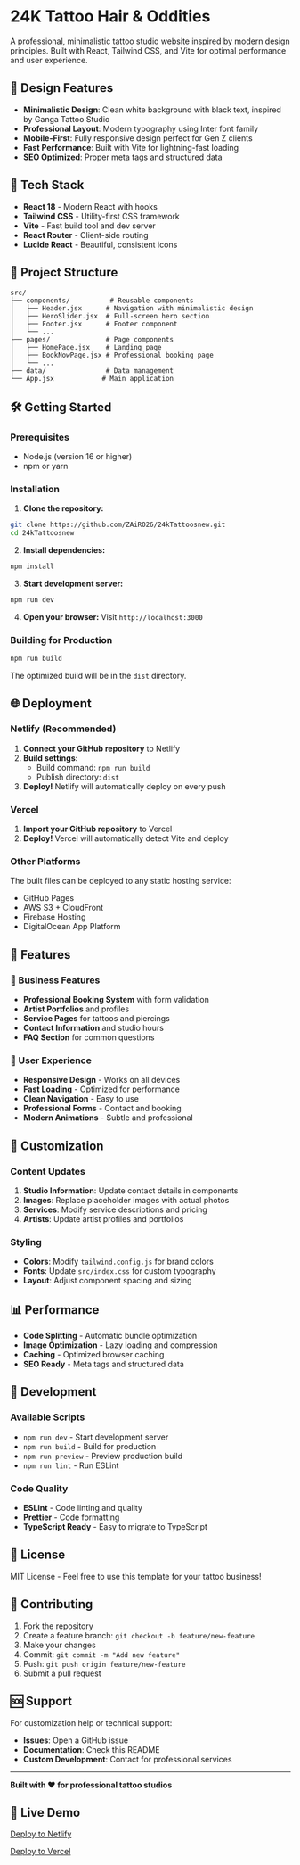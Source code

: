 # 24K Tattoo Hair & Oddities

A professional, minimalistic tattoo studio website inspired by modern design principles. Built with React, Tailwind CSS, and Vite for optimal performance and user experience.

## 🎨 Design Features

- **Minimalistic Design**: Clean white background with black text, inspired by Ganga Tattoo Studio
- **Professional Layout**: Modern typography using Inter font family
- **Mobile-First**: Fully responsive design perfect for Gen Z clients
- **Fast Performance**: Built with Vite for lightning-fast loading
- **SEO Optimized**: Proper meta tags and structured data

## 🚀 Tech Stack

- **React 18** - Modern React with hooks
- **Tailwind CSS** - Utility-first CSS framework
- **Vite** - Fast build tool and dev server
- **React Router** - Client-side routing
- **Lucide React** - Beautiful, consistent icons

## 📁 Project Structure

```
src/
├── components/          # Reusable components
│   ├── Header.jsx      # Navigation with minimalistic design
│   ├── HeroSlider.jsx  # Full-screen hero section
│   ├── Footer.jsx      # Footer component
│   └── ...
├── pages/              # Page components
│   ├── HomePage.jsx    # Landing page
│   ├── BookNowPage.jsx # Professional booking page
│   └── ...
├── data/               # Data management
└── App.jsx            # Main application
```

## 🛠️ Getting Started

### Prerequisites
- Node.js (version 16 or higher)
- npm or yarn

### Installation

1. **Clone the repository:**
```bash
git clone https://github.com/ZAiRO26/24kTattoosnew.git
cd 24kTattoosnew
```

2. **Install dependencies:**
```bash
npm install
```

3. **Start development server:**
```bash
npm run dev
```

4. **Open your browser:**
Visit `http://localhost:3000`

### Building for Production

```bash
npm run build
```

The optimized build will be in the `dist` directory.

## 🌐 Deployment

### Netlify (Recommended)

1. **Connect your GitHub repository** to Netlify
2. **Build settings:**
   - Build command: `npm run build`
   - Publish directory: `dist`
3. **Deploy!** Netlify will automatically deploy on every push

### Vercel

1. **Import your GitHub repository** to Vercel
2. **Deploy!** Vercel will automatically detect Vite and deploy

### Other Platforms

The built files can be deployed to any static hosting service:
- GitHub Pages
- AWS S3 + CloudFront
- Firebase Hosting
- DigitalOcean App Platform

## 🎯 Features

### 🏢 Business Features
- **Professional Booking System** with form validation
- **Artist Portfolios** and profiles
- **Service Pages** for tattoos and piercings
- **Contact Information** and studio hours
- **FAQ Section** for common questions

### 📱 User Experience
- **Responsive Design** - Works on all devices
- **Fast Loading** - Optimized for performance
- **Clean Navigation** - Easy to use
- **Professional Forms** - Contact and booking
- **Modern Animations** - Subtle and professional

## 🎨 Customization

### Content Updates
1. **Studio Information**: Update contact details in components
2. **Images**: Replace placeholder images with actual photos
3. **Services**: Modify service descriptions and pricing
4. **Artists**: Update artist profiles and portfolios

### Styling
- **Colors**: Modify `tailwind.config.js` for brand colors
- **Fonts**: Update `src/index.css` for custom typography
- **Layout**: Adjust component spacing and sizing

## 📊 Performance

- **Code Splitting** - Automatic bundle optimization
- **Image Optimization** - Lazy loading and compression
- **Caching** - Optimized browser caching
- **SEO Ready** - Meta tags and structured data

## 🔧 Development

### Available Scripts

- `npm run dev` - Start development server
- `npm run build` - Build for production
- `npm run preview` - Preview production build
- `npm run lint` - Run ESLint

### Code Quality

- **ESLint** - Code linting and quality
- **Prettier** - Code formatting
- **TypeScript Ready** - Easy to migrate to TypeScript

## 📄 License

MIT License - Feel free to use this template for your tattoo business!

## 🤝 Contributing

1. Fork the repository
2. Create a feature branch: `git checkout -b feature/new-feature`
3. Make your changes
4. Commit: `git commit -m "Add new feature"`
5. Push: `git push origin feature/new-feature`
6. Submit a pull request

## 🆘 Support

For customization help or technical support:
- **Issues**: Open a GitHub issue
- **Documentation**: Check this README
- **Custom Development**: Contact for professional services

---

**Built with ❤️ for professional tattoo studios**

## 🌟 Live Demo

[Deploy to Netlify](https://app.netlify.com/start/deploy?repository=https://github.com/ZAiRO26/24kTattoosnew)

[Deploy to Vercel](https://vercel.com/new/clone?repository-url=https://github.com/ZAiRO26/24kTattoosnew)